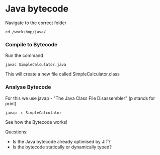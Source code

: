 # Java bytecode

Navigate to the correct folder

    cd /workshop/java/

### Compile to Bytecode
Run the command

    javac SimpleCalculator.java

This will create a new file called SimpleCalculator.class

### Analyse Bytecode
For this we use javap - "The Java Class File Disassembler" (p stands for print)

    javap -c SimpleCalculator

See how the Bytecode works!

Questions:
* Is the Java bytecode already optimised by JIT?
* Is the bytecode statically or dynamically typed?
